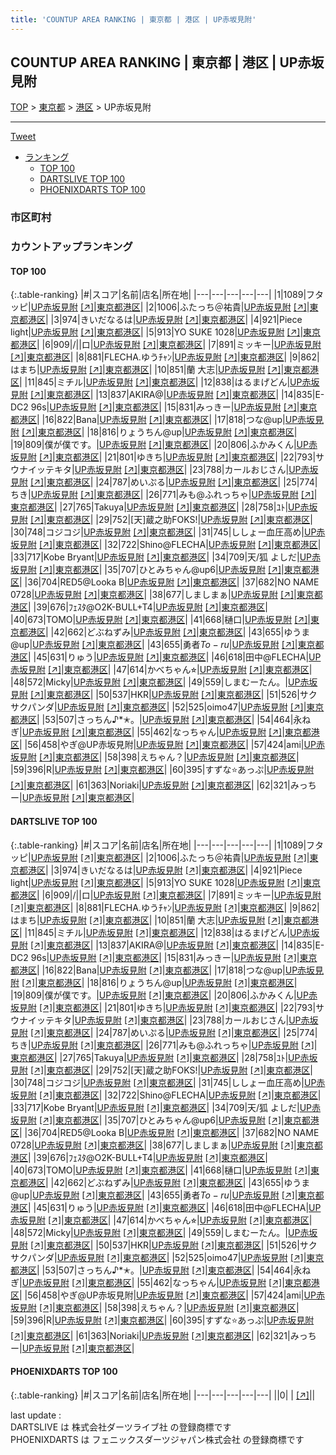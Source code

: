 ```yaml
---
title: 'COUNTUP AREA RANKING | 東京都 | 港区 | UP赤坂見附'
---
```

## COUNTUP AREA RANKING | 東京都 | 港区 | UP赤坂見附

[TOP](/darts/rank/) > [東京都](/darts/rank/東京都/) > [港区](/darts/rank/東京都/港区/) > UP赤坂見附

___

<a href="https://twitter.com/share?ref_src=twsrc%5Etfw" data-text="COUNTUP AREA RANKING | 東京都港区UP赤坂見附" class="twitter-share-button" data-hashtags="DARTSLIVE,PHOENIXDARTS,darts,ダーツ" data-show-count="false">Tweet</a>

* [ランキング](#カウントアップランキング)
    * [TOP 100](#top-100)
    * [DARTSLIVE TOP 100](#dartslive-top-100)
    * [PHOENIXDARTS TOP 100](#phoenixdarts-top-100)

### 市区町村

<ul>

</ul>

### カウントアップランキング

#### TOP 100



{:.table-ranking}
|#|スコア|名前|店名|所在地|
|---|---|---|---|---|
|1|1089|<span class="rank-name-dl">フタッピ</span>|<a href="/darts/rank/shops/fb6028d5c86a1b265f9f3321c1147265.html">UP赤坂見附</a> <a href="https://search.dartslive.com/jp/shop/fb6028d5c86a1b265f9f3321c1147265">[↗]</a>|<a href="/darts/rank/東京都/港区">東京都港区</a>|
|2|1006|<span class="rank-name-dl">ふたっち＠祐貴</span>|<a href="/darts/rank/shops/fb6028d5c86a1b265f9f3321c1147265.html">UP赤坂見附</a> <a href="https://search.dartslive.com/jp/shop/fb6028d5c86a1b265f9f3321c1147265">[↗]</a>|<a href="/darts/rank/東京都/港区">東京都港区</a>|
|3|974|<span class="rank-name-dl">きいだなるは</span>|<a href="/darts/rank/shops/fb6028d5c86a1b265f9f3321c1147265.html">UP赤坂見附</a> <a href="https://search.dartslive.com/jp/shop/fb6028d5c86a1b265f9f3321c1147265">[↗]</a>|<a href="/darts/rank/東京都/港区">東京都港区</a>|
|4|921|<span class="rank-name-dl">Piece light</span>|<a href="/darts/rank/shops/fb6028d5c86a1b265f9f3321c1147265.html">UP赤坂見附</a> <a href="https://search.dartslive.com/jp/shop/fb6028d5c86a1b265f9f3321c1147265">[↗]</a>|<a href="/darts/rank/東京都/港区">東京都港区</a>|
|5|913|<span class="rank-name-dl">YO SUKE 1028</span>|<a href="/darts/rank/shops/fb6028d5c86a1b265f9f3321c1147265.html">UP赤坂見附</a> <a href="https://search.dartslive.com/jp/shop/fb6028d5c86a1b265f9f3321c1147265">[↗]</a>|<a href="/darts/rank/東京都/港区">東京都港区</a>|
|6|909|<span class="rank-name-dl">/&#124;&#124;ロ</span>|<a href="/darts/rank/shops/fb6028d5c86a1b265f9f3321c1147265.html">UP赤坂見附</a> <a href="https://search.dartslive.com/jp/shop/fb6028d5c86a1b265f9f3321c1147265">[↗]</a>|<a href="/darts/rank/東京都/港区">東京都港区</a>|
|7|891|<span class="rank-name-dl">ミッキー</span>|<a href="/darts/rank/shops/fb6028d5c86a1b265f9f3321c1147265.html">UP赤坂見附</a> <a href="https://search.dartslive.com/jp/shop/fb6028d5c86a1b265f9f3321c1147265">[↗]</a>|<a href="/darts/rank/東京都/港区">東京都港区</a>|
|8|881|<span class="rank-name-dl">FLECHA.ゆうﾁｬﾝ</span>|<a href="/darts/rank/shops/fb6028d5c86a1b265f9f3321c1147265.html">UP赤坂見附</a> <a href="https://search.dartslive.com/jp/shop/fb6028d5c86a1b265f9f3321c1147265">[↗]</a>|<a href="/darts/rank/東京都/港区">東京都港区</a>|
|9|862|<span class="rank-name-dl">はまち</span>|<a href="/darts/rank/shops/fb6028d5c86a1b265f9f3321c1147265.html">UP赤坂見附</a> <a href="https://search.dartslive.com/jp/shop/fb6028d5c86a1b265f9f3321c1147265">[↗]</a>|<a href="/darts/rank/東京都/港区">東京都港区</a>|
|10|851|<span class="rank-name-dl">蘭 大志</span>|<a href="/darts/rank/shops/fb6028d5c86a1b265f9f3321c1147265.html">UP赤坂見附</a> <a href="https://search.dartslive.com/jp/shop/fb6028d5c86a1b265f9f3321c1147265">[↗]</a>|<a href="/darts/rank/東京都/港区">東京都港区</a>|
|11|845|<span class="rank-name-dl">ミチル</span>|<a href="/darts/rank/shops/fb6028d5c86a1b265f9f3321c1147265.html">UP赤坂見附</a> <a href="https://search.dartslive.com/jp/shop/fb6028d5c86a1b265f9f3321c1147265">[↗]</a>|<a href="/darts/rank/東京都/港区">東京都港区</a>|
|12|838|<span class="rank-name-dl">はるまげどん</span>|<a href="/darts/rank/shops/fb6028d5c86a1b265f9f3321c1147265.html">UP赤坂見附</a> <a href="https://search.dartslive.com/jp/shop/fb6028d5c86a1b265f9f3321c1147265">[↗]</a>|<a href="/darts/rank/東京都/港区">東京都港区</a>|
|13|837|<span class="rank-name-dl">AKIRA@</span>|<a href="/darts/rank/shops/fb6028d5c86a1b265f9f3321c1147265.html">UP赤坂見附</a> <a href="https://search.dartslive.com/jp/shop/fb6028d5c86a1b265f9f3321c1147265">[↗]</a>|<a href="/darts/rank/東京都/港区">東京都港区</a>|
|14|835|<span class="rank-name-dl">E-DC2 96s</span>|<a href="/darts/rank/shops/fb6028d5c86a1b265f9f3321c1147265.html">UP赤坂見附</a> <a href="https://search.dartslive.com/jp/shop/fb6028d5c86a1b265f9f3321c1147265">[↗]</a>|<a href="/darts/rank/東京都/港区">東京都港区</a>|
|15|831|<span class="rank-name-dl">みっきー</span>|<a href="/darts/rank/shops/fb6028d5c86a1b265f9f3321c1147265.html">UP赤坂見附</a> <a href="https://search.dartslive.com/jp/shop/fb6028d5c86a1b265f9f3321c1147265">[↗]</a>|<a href="/darts/rank/東京都/港区">東京都港区</a>|
|16|822|<span class="rank-name-dl">Bana</span>|<a href="/darts/rank/shops/fb6028d5c86a1b265f9f3321c1147265.html">UP赤坂見附</a> <a href="https://search.dartslive.com/jp/shop/fb6028d5c86a1b265f9f3321c1147265">[↗]</a>|<a href="/darts/rank/東京都/港区">東京都港区</a>|
|17|818|<span class="rank-name-dl">つな@up</span>|<a href="/darts/rank/shops/fb6028d5c86a1b265f9f3321c1147265.html">UP赤坂見附</a> <a href="https://search.dartslive.com/jp/shop/fb6028d5c86a1b265f9f3321c1147265">[↗]</a>|<a href="/darts/rank/東京都/港区">東京都港区</a>|
|18|816|<span class="rank-name-dl">りょうちん@up</span>|<a href="/darts/rank/shops/fb6028d5c86a1b265f9f3321c1147265.html">UP赤坂見附</a> <a href="https://search.dartslive.com/jp/shop/fb6028d5c86a1b265f9f3321c1147265">[↗]</a>|<a href="/darts/rank/東京都/港区">東京都港区</a>|
|19|809|<span class="rank-name-dl">僕が僕です。</span>|<a href="/darts/rank/shops/fb6028d5c86a1b265f9f3321c1147265.html">UP赤坂見附</a> <a href="https://search.dartslive.com/jp/shop/fb6028d5c86a1b265f9f3321c1147265">[↗]</a>|<a href="/darts/rank/東京都/港区">東京都港区</a>|
|20|806|<span class="rank-name-dl">ふかみくん</span>|<a href="/darts/rank/shops/fb6028d5c86a1b265f9f3321c1147265.html">UP赤坂見附</a> <a href="https://search.dartslive.com/jp/shop/fb6028d5c86a1b265f9f3321c1147265">[↗]</a>|<a href="/darts/rank/東京都/港区">東京都港区</a>|
|21|801|<span class="rank-name-dl">ゆきち</span>|<a href="/darts/rank/shops/fb6028d5c86a1b265f9f3321c1147265.html">UP赤坂見附</a> <a href="https://search.dartslive.com/jp/shop/fb6028d5c86a1b265f9f3321c1147265">[↗]</a>|<a href="/darts/rank/東京都/港区">東京都港区</a>|
|22|793|<span class="rank-name-dl">サウナイッテキタ</span>|<a href="/darts/rank/shops/fb6028d5c86a1b265f9f3321c1147265.html">UP赤坂見附</a> <a href="https://search.dartslive.com/jp/shop/fb6028d5c86a1b265f9f3321c1147265">[↗]</a>|<a href="/darts/rank/東京都/港区">東京都港区</a>|
|23|788|<span class="rank-name-dl">カールおじさん</span>|<a href="/darts/rank/shops/fb6028d5c86a1b265f9f3321c1147265.html">UP赤坂見附</a> <a href="https://search.dartslive.com/jp/shop/fb6028d5c86a1b265f9f3321c1147265">[↗]</a>|<a href="/darts/rank/東京都/港区">東京都港区</a>|
|24|787|<span class="rank-name-dl">めいぷる</span>|<a href="/darts/rank/shops/fb6028d5c86a1b265f9f3321c1147265.html">UP赤坂見附</a> <a href="https://search.dartslive.com/jp/shop/fb6028d5c86a1b265f9f3321c1147265">[↗]</a>|<a href="/darts/rank/東京都/港区">東京都港区</a>|
|25|774|<span class="rank-name-dl">ちき</span>|<a href="/darts/rank/shops/fb6028d5c86a1b265f9f3321c1147265.html">UP赤坂見附</a> <a href="https://search.dartslive.com/jp/shop/fb6028d5c86a1b265f9f3321c1147265">[↗]</a>|<a href="/darts/rank/東京都/港区">東京都港区</a>|
|26|771|<span class="rank-name-dl">みも@ふれっちゃ</span>|<a href="/darts/rank/shops/fb6028d5c86a1b265f9f3321c1147265.html">UP赤坂見附</a> <a href="https://search.dartslive.com/jp/shop/fb6028d5c86a1b265f9f3321c1147265">[↗]</a>|<a href="/darts/rank/東京都/港区">東京都港区</a>|
|27|765|<span class="rank-name-dl">Takuya</span>|<a href="/darts/rank/shops/fb6028d5c86a1b265f9f3321c1147265.html">UP赤坂見附</a> <a href="https://search.dartslive.com/jp/shop/fb6028d5c86a1b265f9f3321c1147265">[↗]</a>|<a href="/darts/rank/東京都/港区">東京都港区</a>|
|28|758|<span class="rank-name-dl">ﾕﾄ</span>|<a href="/darts/rank/shops/fb6028d5c86a1b265f9f3321c1147265.html">UP赤坂見附</a> <a href="https://search.dartslive.com/jp/shop/fb6028d5c86a1b265f9f3321c1147265">[↗]</a>|<a href="/darts/rank/東京都/港区">東京都港区</a>|
|29|752|<span class="rank-name-dl">[天]蔵之助FOKS!</span>|<a href="/darts/rank/shops/fb6028d5c86a1b265f9f3321c1147265.html">UP赤坂見附</a> <a href="https://search.dartslive.com/jp/shop/fb6028d5c86a1b265f9f3321c1147265">[↗]</a>|<a href="/darts/rank/東京都/港区">東京都港区</a>|
|30|748|<span class="rank-name-dl">コジコジ</span>|<a href="/darts/rank/shops/fb6028d5c86a1b265f9f3321c1147265.html">UP赤坂見附</a> <a href="https://search.dartslive.com/jp/shop/fb6028d5c86a1b265f9f3321c1147265">[↗]</a>|<a href="/darts/rank/東京都/港区">東京都港区</a>|
|31|745|<span class="rank-name-dl">ししょー血圧高め</span>|<a href="/darts/rank/shops/fb6028d5c86a1b265f9f3321c1147265.html">UP赤坂見附</a> <a href="https://search.dartslive.com/jp/shop/fb6028d5c86a1b265f9f3321c1147265">[↗]</a>|<a href="/darts/rank/東京都/港区">東京都港区</a>|
|32|722|<span class="rank-name-dl">Shino@FLECHA</span>|<a href="/darts/rank/shops/fb6028d5c86a1b265f9f3321c1147265.html">UP赤坂見附</a> <a href="https://search.dartslive.com/jp/shop/fb6028d5c86a1b265f9f3321c1147265">[↗]</a>|<a href="/darts/rank/東京都/港区">東京都港区</a>|
|33|717|<span class="rank-name-dl">Kobe Bryant</span>|<a href="/darts/rank/shops/fb6028d5c86a1b265f9f3321c1147265.html">UP赤坂見附</a> <a href="https://search.dartslive.com/jp/shop/fb6028d5c86a1b265f9f3321c1147265">[↗]</a>|<a href="/darts/rank/東京都/港区">東京都港区</a>|
|34|709|<span class="rank-name-dl">天/狐 よしだ</span>|<a href="/darts/rank/shops/fb6028d5c86a1b265f9f3321c1147265.html">UP赤坂見附</a> <a href="https://search.dartslive.com/jp/shop/fb6028d5c86a1b265f9f3321c1147265">[↗]</a>|<a href="/darts/rank/東京都/港区">東京都港区</a>|
|35|707|<span class="rank-name-dl">ひとみちゃん@up6</span>|<a href="/darts/rank/shops/fb6028d5c86a1b265f9f3321c1147265.html">UP赤坂見附</a> <a href="https://search.dartslive.com/jp/shop/fb6028d5c86a1b265f9f3321c1147265">[↗]</a>|<a href="/darts/rank/東京都/港区">東京都港区</a>|
|36|704|<span class="rank-name-dl">RED5@Looka B</span>|<a href="/darts/rank/shops/fb6028d5c86a1b265f9f3321c1147265.html">UP赤坂見附</a> <a href="https://search.dartslive.com/jp/shop/fb6028d5c86a1b265f9f3321c1147265">[↗]</a>|<a href="/darts/rank/東京都/港区">東京都港区</a>|
|37|682|<span class="rank-name-dl">NO NAME 0728</span>|<a href="/darts/rank/shops/fb6028d5c86a1b265f9f3321c1147265.html">UP赤坂見附</a> <a href="https://search.dartslive.com/jp/shop/fb6028d5c86a1b265f9f3321c1147265">[↗]</a>|<a href="/darts/rank/東京都/港区">東京都港区</a>|
|38|677|<span class="rank-name-dl">しましまぁ</span>|<a href="/darts/rank/shops/fb6028d5c86a1b265f9f3321c1147265.html">UP赤坂見附</a> <a href="https://search.dartslive.com/jp/shop/fb6028d5c86a1b265f9f3321c1147265">[↗]</a>|<a href="/darts/rank/東京都/港区">東京都港区</a>|
|39|676|<span class="rank-name-dl">ﾌｪｽﾀ@O2K-BULL+T4</span>|<a href="/darts/rank/shops/fb6028d5c86a1b265f9f3321c1147265.html">UP赤坂見附</a> <a href="https://search.dartslive.com/jp/shop/fb6028d5c86a1b265f9f3321c1147265">[↗]</a>|<a href="/darts/rank/東京都/港区">東京都港区</a>|
|40|673|<span class="rank-name-dl">TOMO</span>|<a href="/darts/rank/shops/fb6028d5c86a1b265f9f3321c1147265.html">UP赤坂見附</a> <a href="https://search.dartslive.com/jp/shop/fb6028d5c86a1b265f9f3321c1147265">[↗]</a>|<a href="/darts/rank/東京都/港区">東京都港区</a>|
|41|668|<span class="rank-name-dl">樋口</span>|<a href="/darts/rank/shops/fb6028d5c86a1b265f9f3321c1147265.html">UP赤坂見附</a> <a href="https://search.dartslive.com/jp/shop/fb6028d5c86a1b265f9f3321c1147265">[↗]</a>|<a href="/darts/rank/東京都/港区">東京都港区</a>|
|42|662|<span class="rank-name-dl">どぶねずみ</span>|<a href="/darts/rank/shops/fb6028d5c86a1b265f9f3321c1147265.html">UP赤坂見附</a> <a href="https://search.dartslive.com/jp/shop/fb6028d5c86a1b265f9f3321c1147265">[↗]</a>|<a href="/darts/rank/東京都/港区">東京都港区</a>|
|43|655|<span class="rank-name-dl">ゆうま@up</span>|<a href="/darts/rank/shops/fb6028d5c86a1b265f9f3321c1147265.html">UP赤坂見附</a> <a href="https://search.dartslive.com/jp/shop/fb6028d5c86a1b265f9f3321c1147265">[↗]</a>|<a href="/darts/rank/東京都/港区">東京都港区</a>|
|43|655|<span class="rank-name-dl">勇者$To-ru$</span>|<a href="/darts/rank/shops/fb6028d5c86a1b265f9f3321c1147265.html">UP赤坂見附</a> <a href="https://search.dartslive.com/jp/shop/fb6028d5c86a1b265f9f3321c1147265">[↗]</a>|<a href="/darts/rank/東京都/港区">東京都港区</a>|
|45|631|<span class="rank-name-dl">りゅう</span>|<a href="/darts/rank/shops/fb6028d5c86a1b265f9f3321c1147265.html">UP赤坂見附</a> <a href="https://search.dartslive.com/jp/shop/fb6028d5c86a1b265f9f3321c1147265">[↗]</a>|<a href="/darts/rank/東京都/港区">東京都港区</a>|
|46|618|<span class="rank-name-dl">田中@FLECHA</span>|<a href="/darts/rank/shops/fb6028d5c86a1b265f9f3321c1147265.html">UP赤坂見附</a> <a href="https://search.dartslive.com/jp/shop/fb6028d5c86a1b265f9f3321c1147265">[↗]</a>|<a href="/darts/rank/東京都/港区">東京都港区</a>|
|47|614|<span class="rank-name-dl">かべちゃん⭐︎</span>|<a href="/darts/rank/shops/fb6028d5c86a1b265f9f3321c1147265.html">UP赤坂見附</a> <a href="https://search.dartslive.com/jp/shop/fb6028d5c86a1b265f9f3321c1147265">[↗]</a>|<a href="/darts/rank/東京都/港区">東京都港区</a>|
|48|572|<span class="rank-name-dl">Micky</span>|<a href="/darts/rank/shops/fb6028d5c86a1b265f9f3321c1147265.html">UP赤坂見附</a> <a href="https://search.dartslive.com/jp/shop/fb6028d5c86a1b265f9f3321c1147265">[↗]</a>|<a href="/darts/rank/東京都/港区">東京都港区</a>|
|49|559|<span class="rank-name-dl">しまむーたん。</span>|<a href="/darts/rank/shops/fb6028d5c86a1b265f9f3321c1147265.html">UP赤坂見附</a> <a href="https://search.dartslive.com/jp/shop/fb6028d5c86a1b265f9f3321c1147265">[↗]</a>|<a href="/darts/rank/東京都/港区">東京都港区</a>|
|50|537|<span class="rank-name-dl">HKR</span>|<a href="/darts/rank/shops/fb6028d5c86a1b265f9f3321c1147265.html">UP赤坂見附</a> <a href="https://search.dartslive.com/jp/shop/fb6028d5c86a1b265f9f3321c1147265">[↗]</a>|<a href="/darts/rank/東京都/港区">東京都港区</a>|
|51|526|<span class="rank-name-dl">サクサクパンダ</span>|<a href="/darts/rank/shops/fb6028d5c86a1b265f9f3321c1147265.html">UP赤坂見附</a> <a href="https://search.dartslive.com/jp/shop/fb6028d5c86a1b265f9f3321c1147265">[↗]</a>|<a href="/darts/rank/東京都/港区">東京都港区</a>|
|52|525|<span class="rank-name-dl">oimo47</span>|<a href="/darts/rank/shops/fb6028d5c86a1b265f9f3321c1147265.html">UP赤坂見附</a> <a href="https://search.dartslive.com/jp/shop/fb6028d5c86a1b265f9f3321c1147265">[↗]</a>|<a href="/darts/rank/東京都/港区">東京都港区</a>|
|53|507|<span class="rank-name-dl">さっちん♪*✭。</span>|<a href="/darts/rank/shops/fb6028d5c86a1b265f9f3321c1147265.html">UP赤坂見附</a> <a href="https://search.dartslive.com/jp/shop/fb6028d5c86a1b265f9f3321c1147265">[↗]</a>|<a href="/darts/rank/東京都/港区">東京都港区</a>|
|54|464|<span class="rank-name-dl">永ねぎ</span>|<a href="/darts/rank/shops/fb6028d5c86a1b265f9f3321c1147265.html">UP赤坂見附</a> <a href="https://search.dartslive.com/jp/shop/fb6028d5c86a1b265f9f3321c1147265">[↗]</a>|<a href="/darts/rank/東京都/港区">東京都港区</a>|
|55|462|<span class="rank-name-dl">なっちゃん</span>|<a href="/darts/rank/shops/fb6028d5c86a1b265f9f3321c1147265.html">UP赤坂見附</a> <a href="https://search.dartslive.com/jp/shop/fb6028d5c86a1b265f9f3321c1147265">[↗]</a>|<a href="/darts/rank/東京都/港区">東京都港区</a>|
|56|458|<span class="rank-name-dl">やぎ@UP赤坂見附</span>|<a href="/darts/rank/shops/fb6028d5c86a1b265f9f3321c1147265.html">UP赤坂見附</a> <a href="https://search.dartslive.com/jp/shop/fb6028d5c86a1b265f9f3321c1147265">[↗]</a>|<a href="/darts/rank/東京都/港区">東京都港区</a>|
|57|424|<span class="rank-name-dl">ami</span>|<a href="/darts/rank/shops/fb6028d5c86a1b265f9f3321c1147265.html">UP赤坂見附</a> <a href="https://search.dartslive.com/jp/shop/fb6028d5c86a1b265f9f3321c1147265">[↗]</a>|<a href="/darts/rank/東京都/港区">東京都港区</a>|
|58|398|<span class="rank-name-dl">えちゃん？</span>|<a href="/darts/rank/shops/fb6028d5c86a1b265f9f3321c1147265.html">UP赤坂見附</a> <a href="https://search.dartslive.com/jp/shop/fb6028d5c86a1b265f9f3321c1147265">[↗]</a>|<a href="/darts/rank/東京都/港区">東京都港区</a>|
|59|396|<span class="rank-name-dl">R</span>|<a href="/darts/rank/shops/fb6028d5c86a1b265f9f3321c1147265.html">UP赤坂見附</a> <a href="https://search.dartslive.com/jp/shop/fb6028d5c86a1b265f9f3321c1147265">[↗]</a>|<a href="/darts/rank/東京都/港区">東京都港区</a>|
|60|395|<span class="rank-name-dl">すずな⭐️あっぷ</span>|<a href="/darts/rank/shops/fb6028d5c86a1b265f9f3321c1147265.html">UP赤坂見附</a> <a href="https://search.dartslive.com/jp/shop/fb6028d5c86a1b265f9f3321c1147265">[↗]</a>|<a href="/darts/rank/東京都/港区">東京都港区</a>|
|61|363|<span class="rank-name-dl">Noriaki</span>|<a href="/darts/rank/shops/fb6028d5c86a1b265f9f3321c1147265.html">UP赤坂見附</a> <a href="https://search.dartslive.com/jp/shop/fb6028d5c86a1b265f9f3321c1147265">[↗]</a>|<a href="/darts/rank/東京都/港区">東京都港区</a>|
|62|321|<span class="rank-name-dl">みっちー</span>|<a href="/darts/rank/shops/fb6028d5c86a1b265f9f3321c1147265.html">UP赤坂見附</a> <a href="https://search.dartslive.com/jp/shop/fb6028d5c86a1b265f9f3321c1147265">[↗]</a>|<a href="/darts/rank/東京都/港区">東京都港区</a>|


#### DARTSLIVE TOP 100



{:.table-ranking}
|#|スコア|名前|店名|所在地|
|---|---|---|---|---|
|1|1089|<span class="rank-name-dl">フタッピ</span>|<a href="/darts/rank/shops/fb6028d5c86a1b265f9f3321c1147265.html">UP赤坂見附</a> <a href="https://search.dartslive.com/jp/shop/fb6028d5c86a1b265f9f3321c1147265">[↗]</a>|<a href="/darts/rank/東京都/港区">東京都港区</a>|
|2|1006|<span class="rank-name-dl">ふたっち＠祐貴</span>|<a href="/darts/rank/shops/fb6028d5c86a1b265f9f3321c1147265.html">UP赤坂見附</a> <a href="https://search.dartslive.com/jp/shop/fb6028d5c86a1b265f9f3321c1147265">[↗]</a>|<a href="/darts/rank/東京都/港区">東京都港区</a>|
|3|974|<span class="rank-name-dl">きいだなるは</span>|<a href="/darts/rank/shops/fb6028d5c86a1b265f9f3321c1147265.html">UP赤坂見附</a> <a href="https://search.dartslive.com/jp/shop/fb6028d5c86a1b265f9f3321c1147265">[↗]</a>|<a href="/darts/rank/東京都/港区">東京都港区</a>|
|4|921|<span class="rank-name-dl">Piece light</span>|<a href="/darts/rank/shops/fb6028d5c86a1b265f9f3321c1147265.html">UP赤坂見附</a> <a href="https://search.dartslive.com/jp/shop/fb6028d5c86a1b265f9f3321c1147265">[↗]</a>|<a href="/darts/rank/東京都/港区">東京都港区</a>|
|5|913|<span class="rank-name-dl">YO SUKE 1028</span>|<a href="/darts/rank/shops/fb6028d5c86a1b265f9f3321c1147265.html">UP赤坂見附</a> <a href="https://search.dartslive.com/jp/shop/fb6028d5c86a1b265f9f3321c1147265">[↗]</a>|<a href="/darts/rank/東京都/港区">東京都港区</a>|
|6|909|<span class="rank-name-dl">/&#124;&#124;ロ</span>|<a href="/darts/rank/shops/fb6028d5c86a1b265f9f3321c1147265.html">UP赤坂見附</a> <a href="https://search.dartslive.com/jp/shop/fb6028d5c86a1b265f9f3321c1147265">[↗]</a>|<a href="/darts/rank/東京都/港区">東京都港区</a>|
|7|891|<span class="rank-name-dl">ミッキー</span>|<a href="/darts/rank/shops/fb6028d5c86a1b265f9f3321c1147265.html">UP赤坂見附</a> <a href="https://search.dartslive.com/jp/shop/fb6028d5c86a1b265f9f3321c1147265">[↗]</a>|<a href="/darts/rank/東京都/港区">東京都港区</a>|
|8|881|<span class="rank-name-dl">FLECHA.ゆうﾁｬﾝ</span>|<a href="/darts/rank/shops/fb6028d5c86a1b265f9f3321c1147265.html">UP赤坂見附</a> <a href="https://search.dartslive.com/jp/shop/fb6028d5c86a1b265f9f3321c1147265">[↗]</a>|<a href="/darts/rank/東京都/港区">東京都港区</a>|
|9|862|<span class="rank-name-dl">はまち</span>|<a href="/darts/rank/shops/fb6028d5c86a1b265f9f3321c1147265.html">UP赤坂見附</a> <a href="https://search.dartslive.com/jp/shop/fb6028d5c86a1b265f9f3321c1147265">[↗]</a>|<a href="/darts/rank/東京都/港区">東京都港区</a>|
|10|851|<span class="rank-name-dl">蘭 大志</span>|<a href="/darts/rank/shops/fb6028d5c86a1b265f9f3321c1147265.html">UP赤坂見附</a> <a href="https://search.dartslive.com/jp/shop/fb6028d5c86a1b265f9f3321c1147265">[↗]</a>|<a href="/darts/rank/東京都/港区">東京都港区</a>|
|11|845|<span class="rank-name-dl">ミチル</span>|<a href="/darts/rank/shops/fb6028d5c86a1b265f9f3321c1147265.html">UP赤坂見附</a> <a href="https://search.dartslive.com/jp/shop/fb6028d5c86a1b265f9f3321c1147265">[↗]</a>|<a href="/darts/rank/東京都/港区">東京都港区</a>|
|12|838|<span class="rank-name-dl">はるまげどん</span>|<a href="/darts/rank/shops/fb6028d5c86a1b265f9f3321c1147265.html">UP赤坂見附</a> <a href="https://search.dartslive.com/jp/shop/fb6028d5c86a1b265f9f3321c1147265">[↗]</a>|<a href="/darts/rank/東京都/港区">東京都港区</a>|
|13|837|<span class="rank-name-dl">AKIRA@</span>|<a href="/darts/rank/shops/fb6028d5c86a1b265f9f3321c1147265.html">UP赤坂見附</a> <a href="https://search.dartslive.com/jp/shop/fb6028d5c86a1b265f9f3321c1147265">[↗]</a>|<a href="/darts/rank/東京都/港区">東京都港区</a>|
|14|835|<span class="rank-name-dl">E-DC2 96s</span>|<a href="/darts/rank/shops/fb6028d5c86a1b265f9f3321c1147265.html">UP赤坂見附</a> <a href="https://search.dartslive.com/jp/shop/fb6028d5c86a1b265f9f3321c1147265">[↗]</a>|<a href="/darts/rank/東京都/港区">東京都港区</a>|
|15|831|<span class="rank-name-dl">みっきー</span>|<a href="/darts/rank/shops/fb6028d5c86a1b265f9f3321c1147265.html">UP赤坂見附</a> <a href="https://search.dartslive.com/jp/shop/fb6028d5c86a1b265f9f3321c1147265">[↗]</a>|<a href="/darts/rank/東京都/港区">東京都港区</a>|
|16|822|<span class="rank-name-dl">Bana</span>|<a href="/darts/rank/shops/fb6028d5c86a1b265f9f3321c1147265.html">UP赤坂見附</a> <a href="https://search.dartslive.com/jp/shop/fb6028d5c86a1b265f9f3321c1147265">[↗]</a>|<a href="/darts/rank/東京都/港区">東京都港区</a>|
|17|818|<span class="rank-name-dl">つな@up</span>|<a href="/darts/rank/shops/fb6028d5c86a1b265f9f3321c1147265.html">UP赤坂見附</a> <a href="https://search.dartslive.com/jp/shop/fb6028d5c86a1b265f9f3321c1147265">[↗]</a>|<a href="/darts/rank/東京都/港区">東京都港区</a>|
|18|816|<span class="rank-name-dl">りょうちん@up</span>|<a href="/darts/rank/shops/fb6028d5c86a1b265f9f3321c1147265.html">UP赤坂見附</a> <a href="https://search.dartslive.com/jp/shop/fb6028d5c86a1b265f9f3321c1147265">[↗]</a>|<a href="/darts/rank/東京都/港区">東京都港区</a>|
|19|809|<span class="rank-name-dl">僕が僕です。</span>|<a href="/darts/rank/shops/fb6028d5c86a1b265f9f3321c1147265.html">UP赤坂見附</a> <a href="https://search.dartslive.com/jp/shop/fb6028d5c86a1b265f9f3321c1147265">[↗]</a>|<a href="/darts/rank/東京都/港区">東京都港区</a>|
|20|806|<span class="rank-name-dl">ふかみくん</span>|<a href="/darts/rank/shops/fb6028d5c86a1b265f9f3321c1147265.html">UP赤坂見附</a> <a href="https://search.dartslive.com/jp/shop/fb6028d5c86a1b265f9f3321c1147265">[↗]</a>|<a href="/darts/rank/東京都/港区">東京都港区</a>|
|21|801|<span class="rank-name-dl">ゆきち</span>|<a href="/darts/rank/shops/fb6028d5c86a1b265f9f3321c1147265.html">UP赤坂見附</a> <a href="https://search.dartslive.com/jp/shop/fb6028d5c86a1b265f9f3321c1147265">[↗]</a>|<a href="/darts/rank/東京都/港区">東京都港区</a>|
|22|793|<span class="rank-name-dl">サウナイッテキタ</span>|<a href="/darts/rank/shops/fb6028d5c86a1b265f9f3321c1147265.html">UP赤坂見附</a> <a href="https://search.dartslive.com/jp/shop/fb6028d5c86a1b265f9f3321c1147265">[↗]</a>|<a href="/darts/rank/東京都/港区">東京都港区</a>|
|23|788|<span class="rank-name-dl">カールおじさん</span>|<a href="/darts/rank/shops/fb6028d5c86a1b265f9f3321c1147265.html">UP赤坂見附</a> <a href="https://search.dartslive.com/jp/shop/fb6028d5c86a1b265f9f3321c1147265">[↗]</a>|<a href="/darts/rank/東京都/港区">東京都港区</a>|
|24|787|<span class="rank-name-dl">めいぷる</span>|<a href="/darts/rank/shops/fb6028d5c86a1b265f9f3321c1147265.html">UP赤坂見附</a> <a href="https://search.dartslive.com/jp/shop/fb6028d5c86a1b265f9f3321c1147265">[↗]</a>|<a href="/darts/rank/東京都/港区">東京都港区</a>|
|25|774|<span class="rank-name-dl">ちき</span>|<a href="/darts/rank/shops/fb6028d5c86a1b265f9f3321c1147265.html">UP赤坂見附</a> <a href="https://search.dartslive.com/jp/shop/fb6028d5c86a1b265f9f3321c1147265">[↗]</a>|<a href="/darts/rank/東京都/港区">東京都港区</a>|
|26|771|<span class="rank-name-dl">みも@ふれっちゃ</span>|<a href="/darts/rank/shops/fb6028d5c86a1b265f9f3321c1147265.html">UP赤坂見附</a> <a href="https://search.dartslive.com/jp/shop/fb6028d5c86a1b265f9f3321c1147265">[↗]</a>|<a href="/darts/rank/東京都/港区">東京都港区</a>|
|27|765|<span class="rank-name-dl">Takuya</span>|<a href="/darts/rank/shops/fb6028d5c86a1b265f9f3321c1147265.html">UP赤坂見附</a> <a href="https://search.dartslive.com/jp/shop/fb6028d5c86a1b265f9f3321c1147265">[↗]</a>|<a href="/darts/rank/東京都/港区">東京都港区</a>|
|28|758|<span class="rank-name-dl">ﾕﾄ</span>|<a href="/darts/rank/shops/fb6028d5c86a1b265f9f3321c1147265.html">UP赤坂見附</a> <a href="https://search.dartslive.com/jp/shop/fb6028d5c86a1b265f9f3321c1147265">[↗]</a>|<a href="/darts/rank/東京都/港区">東京都港区</a>|
|29|752|<span class="rank-name-dl">[天]蔵之助FOKS!</span>|<a href="/darts/rank/shops/fb6028d5c86a1b265f9f3321c1147265.html">UP赤坂見附</a> <a href="https://search.dartslive.com/jp/shop/fb6028d5c86a1b265f9f3321c1147265">[↗]</a>|<a href="/darts/rank/東京都/港区">東京都港区</a>|
|30|748|<span class="rank-name-dl">コジコジ</span>|<a href="/darts/rank/shops/fb6028d5c86a1b265f9f3321c1147265.html">UP赤坂見附</a> <a href="https://search.dartslive.com/jp/shop/fb6028d5c86a1b265f9f3321c1147265">[↗]</a>|<a href="/darts/rank/東京都/港区">東京都港区</a>|
|31|745|<span class="rank-name-dl">ししょー血圧高め</span>|<a href="/darts/rank/shops/fb6028d5c86a1b265f9f3321c1147265.html">UP赤坂見附</a> <a href="https://search.dartslive.com/jp/shop/fb6028d5c86a1b265f9f3321c1147265">[↗]</a>|<a href="/darts/rank/東京都/港区">東京都港区</a>|
|32|722|<span class="rank-name-dl">Shino@FLECHA</span>|<a href="/darts/rank/shops/fb6028d5c86a1b265f9f3321c1147265.html">UP赤坂見附</a> <a href="https://search.dartslive.com/jp/shop/fb6028d5c86a1b265f9f3321c1147265">[↗]</a>|<a href="/darts/rank/東京都/港区">東京都港区</a>|
|33|717|<span class="rank-name-dl">Kobe Bryant</span>|<a href="/darts/rank/shops/fb6028d5c86a1b265f9f3321c1147265.html">UP赤坂見附</a> <a href="https://search.dartslive.com/jp/shop/fb6028d5c86a1b265f9f3321c1147265">[↗]</a>|<a href="/darts/rank/東京都/港区">東京都港区</a>|
|34|709|<span class="rank-name-dl">天/狐 よしだ</span>|<a href="/darts/rank/shops/fb6028d5c86a1b265f9f3321c1147265.html">UP赤坂見附</a> <a href="https://search.dartslive.com/jp/shop/fb6028d5c86a1b265f9f3321c1147265">[↗]</a>|<a href="/darts/rank/東京都/港区">東京都港区</a>|
|35|707|<span class="rank-name-dl">ひとみちゃん@up6</span>|<a href="/darts/rank/shops/fb6028d5c86a1b265f9f3321c1147265.html">UP赤坂見附</a> <a href="https://search.dartslive.com/jp/shop/fb6028d5c86a1b265f9f3321c1147265">[↗]</a>|<a href="/darts/rank/東京都/港区">東京都港区</a>|
|36|704|<span class="rank-name-dl">RED5@Looka B</span>|<a href="/darts/rank/shops/fb6028d5c86a1b265f9f3321c1147265.html">UP赤坂見附</a> <a href="https://search.dartslive.com/jp/shop/fb6028d5c86a1b265f9f3321c1147265">[↗]</a>|<a href="/darts/rank/東京都/港区">東京都港区</a>|
|37|682|<span class="rank-name-dl">NO NAME 0728</span>|<a href="/darts/rank/shops/fb6028d5c86a1b265f9f3321c1147265.html">UP赤坂見附</a> <a href="https://search.dartslive.com/jp/shop/fb6028d5c86a1b265f9f3321c1147265">[↗]</a>|<a href="/darts/rank/東京都/港区">東京都港区</a>|
|38|677|<span class="rank-name-dl">しましまぁ</span>|<a href="/darts/rank/shops/fb6028d5c86a1b265f9f3321c1147265.html">UP赤坂見附</a> <a href="https://search.dartslive.com/jp/shop/fb6028d5c86a1b265f9f3321c1147265">[↗]</a>|<a href="/darts/rank/東京都/港区">東京都港区</a>|
|39|676|<span class="rank-name-dl">ﾌｪｽﾀ@O2K-BULL+T4</span>|<a href="/darts/rank/shops/fb6028d5c86a1b265f9f3321c1147265.html">UP赤坂見附</a> <a href="https://search.dartslive.com/jp/shop/fb6028d5c86a1b265f9f3321c1147265">[↗]</a>|<a href="/darts/rank/東京都/港区">東京都港区</a>|
|40|673|<span class="rank-name-dl">TOMO</span>|<a href="/darts/rank/shops/fb6028d5c86a1b265f9f3321c1147265.html">UP赤坂見附</a> <a href="https://search.dartslive.com/jp/shop/fb6028d5c86a1b265f9f3321c1147265">[↗]</a>|<a href="/darts/rank/東京都/港区">東京都港区</a>|
|41|668|<span class="rank-name-dl">樋口</span>|<a href="/darts/rank/shops/fb6028d5c86a1b265f9f3321c1147265.html">UP赤坂見附</a> <a href="https://search.dartslive.com/jp/shop/fb6028d5c86a1b265f9f3321c1147265">[↗]</a>|<a href="/darts/rank/東京都/港区">東京都港区</a>|
|42|662|<span class="rank-name-dl">どぶねずみ</span>|<a href="/darts/rank/shops/fb6028d5c86a1b265f9f3321c1147265.html">UP赤坂見附</a> <a href="https://search.dartslive.com/jp/shop/fb6028d5c86a1b265f9f3321c1147265">[↗]</a>|<a href="/darts/rank/東京都/港区">東京都港区</a>|
|43|655|<span class="rank-name-dl">ゆうま@up</span>|<a href="/darts/rank/shops/fb6028d5c86a1b265f9f3321c1147265.html">UP赤坂見附</a> <a href="https://search.dartslive.com/jp/shop/fb6028d5c86a1b265f9f3321c1147265">[↗]</a>|<a href="/darts/rank/東京都/港区">東京都港区</a>|
|43|655|<span class="rank-name-dl">勇者$To-ru$</span>|<a href="/darts/rank/shops/fb6028d5c86a1b265f9f3321c1147265.html">UP赤坂見附</a> <a href="https://search.dartslive.com/jp/shop/fb6028d5c86a1b265f9f3321c1147265">[↗]</a>|<a href="/darts/rank/東京都/港区">東京都港区</a>|
|45|631|<span class="rank-name-dl">りゅう</span>|<a href="/darts/rank/shops/fb6028d5c86a1b265f9f3321c1147265.html">UP赤坂見附</a> <a href="https://search.dartslive.com/jp/shop/fb6028d5c86a1b265f9f3321c1147265">[↗]</a>|<a href="/darts/rank/東京都/港区">東京都港区</a>|
|46|618|<span class="rank-name-dl">田中@FLECHA</span>|<a href="/darts/rank/shops/fb6028d5c86a1b265f9f3321c1147265.html">UP赤坂見附</a> <a href="https://search.dartslive.com/jp/shop/fb6028d5c86a1b265f9f3321c1147265">[↗]</a>|<a href="/darts/rank/東京都/港区">東京都港区</a>|
|47|614|<span class="rank-name-dl">かべちゃん⭐︎</span>|<a href="/darts/rank/shops/fb6028d5c86a1b265f9f3321c1147265.html">UP赤坂見附</a> <a href="https://search.dartslive.com/jp/shop/fb6028d5c86a1b265f9f3321c1147265">[↗]</a>|<a href="/darts/rank/東京都/港区">東京都港区</a>|
|48|572|<span class="rank-name-dl">Micky</span>|<a href="/darts/rank/shops/fb6028d5c86a1b265f9f3321c1147265.html">UP赤坂見附</a> <a href="https://search.dartslive.com/jp/shop/fb6028d5c86a1b265f9f3321c1147265">[↗]</a>|<a href="/darts/rank/東京都/港区">東京都港区</a>|
|49|559|<span class="rank-name-dl">しまむーたん。</span>|<a href="/darts/rank/shops/fb6028d5c86a1b265f9f3321c1147265.html">UP赤坂見附</a> <a href="https://search.dartslive.com/jp/shop/fb6028d5c86a1b265f9f3321c1147265">[↗]</a>|<a href="/darts/rank/東京都/港区">東京都港区</a>|
|50|537|<span class="rank-name-dl">HKR</span>|<a href="/darts/rank/shops/fb6028d5c86a1b265f9f3321c1147265.html">UP赤坂見附</a> <a href="https://search.dartslive.com/jp/shop/fb6028d5c86a1b265f9f3321c1147265">[↗]</a>|<a href="/darts/rank/東京都/港区">東京都港区</a>|
|51|526|<span class="rank-name-dl">サクサクパンダ</span>|<a href="/darts/rank/shops/fb6028d5c86a1b265f9f3321c1147265.html">UP赤坂見附</a> <a href="https://search.dartslive.com/jp/shop/fb6028d5c86a1b265f9f3321c1147265">[↗]</a>|<a href="/darts/rank/東京都/港区">東京都港区</a>|
|52|525|<span class="rank-name-dl">oimo47</span>|<a href="/darts/rank/shops/fb6028d5c86a1b265f9f3321c1147265.html">UP赤坂見附</a> <a href="https://search.dartslive.com/jp/shop/fb6028d5c86a1b265f9f3321c1147265">[↗]</a>|<a href="/darts/rank/東京都/港区">東京都港区</a>|
|53|507|<span class="rank-name-dl">さっちん♪*✭。</span>|<a href="/darts/rank/shops/fb6028d5c86a1b265f9f3321c1147265.html">UP赤坂見附</a> <a href="https://search.dartslive.com/jp/shop/fb6028d5c86a1b265f9f3321c1147265">[↗]</a>|<a href="/darts/rank/東京都/港区">東京都港区</a>|
|54|464|<span class="rank-name-dl">永ねぎ</span>|<a href="/darts/rank/shops/fb6028d5c86a1b265f9f3321c1147265.html">UP赤坂見附</a> <a href="https://search.dartslive.com/jp/shop/fb6028d5c86a1b265f9f3321c1147265">[↗]</a>|<a href="/darts/rank/東京都/港区">東京都港区</a>|
|55|462|<span class="rank-name-dl">なっちゃん</span>|<a href="/darts/rank/shops/fb6028d5c86a1b265f9f3321c1147265.html">UP赤坂見附</a> <a href="https://search.dartslive.com/jp/shop/fb6028d5c86a1b265f9f3321c1147265">[↗]</a>|<a href="/darts/rank/東京都/港区">東京都港区</a>|
|56|458|<span class="rank-name-dl">やぎ@UP赤坂見附</span>|<a href="/darts/rank/shops/fb6028d5c86a1b265f9f3321c1147265.html">UP赤坂見附</a> <a href="https://search.dartslive.com/jp/shop/fb6028d5c86a1b265f9f3321c1147265">[↗]</a>|<a href="/darts/rank/東京都/港区">東京都港区</a>|
|57|424|<span class="rank-name-dl">ami</span>|<a href="/darts/rank/shops/fb6028d5c86a1b265f9f3321c1147265.html">UP赤坂見附</a> <a href="https://search.dartslive.com/jp/shop/fb6028d5c86a1b265f9f3321c1147265">[↗]</a>|<a href="/darts/rank/東京都/港区">東京都港区</a>|
|58|398|<span class="rank-name-dl">えちゃん？</span>|<a href="/darts/rank/shops/fb6028d5c86a1b265f9f3321c1147265.html">UP赤坂見附</a> <a href="https://search.dartslive.com/jp/shop/fb6028d5c86a1b265f9f3321c1147265">[↗]</a>|<a href="/darts/rank/東京都/港区">東京都港区</a>|
|59|396|<span class="rank-name-dl">R</span>|<a href="/darts/rank/shops/fb6028d5c86a1b265f9f3321c1147265.html">UP赤坂見附</a> <a href="https://search.dartslive.com/jp/shop/fb6028d5c86a1b265f9f3321c1147265">[↗]</a>|<a href="/darts/rank/東京都/港区">東京都港区</a>|
|60|395|<span class="rank-name-dl">すずな⭐️あっぷ</span>|<a href="/darts/rank/shops/fb6028d5c86a1b265f9f3321c1147265.html">UP赤坂見附</a> <a href="https://search.dartslive.com/jp/shop/fb6028d5c86a1b265f9f3321c1147265">[↗]</a>|<a href="/darts/rank/東京都/港区">東京都港区</a>|
|61|363|<span class="rank-name-dl">Noriaki</span>|<a href="/darts/rank/shops/fb6028d5c86a1b265f9f3321c1147265.html">UP赤坂見附</a> <a href="https://search.dartslive.com/jp/shop/fb6028d5c86a1b265f9f3321c1147265">[↗]</a>|<a href="/darts/rank/東京都/港区">東京都港区</a>|
|62|321|<span class="rank-name-dl">みっちー</span>|<a href="/darts/rank/shops/fb6028d5c86a1b265f9f3321c1147265.html">UP赤坂見附</a> <a href="https://search.dartslive.com/jp/shop/fb6028d5c86a1b265f9f3321c1147265">[↗]</a>|<a href="/darts/rank/東京都/港区">東京都港区</a>|


#### PHOENIXDARTS TOP 100



{:.table-ranking}
|#|スコア|名前|店名|所在地|
|---|---|---|---|---|
||0|<span class="rank-name-dl"> </span>|<a href="/darts/rank/shops/.html"></a> <a href="">[↗]</a>|<a href="/darts/rank//"></a>|


<div class="footer border-top border-gray-light mt-5 pt-3 text-right text-gray">
    last update : <span style="font-weight: italic" id="foot_last_modified"></span><br />
    DARTSLIVE は 株式会社ダーツライブ社 の登録商標です<br />
    PHOENIXDARTS は フェニックスダーツジャパン株式会社 の登録商標です<br />
</div>

<script src="https://cdnjs.cloudflare.com/ajax/libs/jquery.tablesorter/2.31.3/js/jquery.tablesorter.min.js" integrity="sha512-qzgd5cYSZcosqpzpn7zF2ZId8f/8CHmFKZ8j7mU4OUXTNRd5g+ZHBPsgKEwoqxCtdQvExE5LprwwPAgoicguNg==" crossorigin="anonymous" referrerpolicy="no-referrer"></script>
<link rel="stylesheet" href="https://cdnjs.cloudflare.com/ajax/libs/jquery.tablesorter/2.31.3/css/theme.default.min.css" integrity="sha512-wghhOJkjQX0Lh3NSWvNKeZ0ZpNn+SPVXX1Qyc9OCaogADktxrBiBdKGDoqVUOyhStvMBmJQ8ZdMHiR3wuEq8+w==" crossorigin="anonymous" referrerpolicy="no-referrer" />
<script>
$(function() {
    $(".table-ranking").tablesorter({sortList:[[0, 0]]});
    $("#foot_last_modified").text(formatDate(new Date(document.lastModified), 'yyyy-MM-dd HH:mm:ss'));
});
</script>

<script async src="https://platform.twitter.com/widgets.js" charset="utf-8"></script>